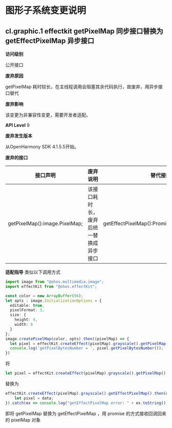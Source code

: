 # 图形子系统变更说明

## cl.graphic.1  effectkit getPixelMap 同步接口替换为 getEffectPixelMap 异步接口

**访问级别**

公开接口

**废弃原因**

getPixelMap 耗时较长，在主线程调用会阻塞其余代码执行，故废弃，用异步接口替代

**废弃影响**

该变更为非兼容性变更，需要开发者适配。

**API Level**
9

**废弃发生版本**

从OpenHarmony SDK 4.1.5.5开始。

**废弃的接口**

| 接口声明                                                     | 废弃说明                                                     | 替代接口                                                     |
| ------------------------------------------------------------- | ------------------------------------------------------------ | ------------------------------------------------------------ |
| getPixelMap():image.PixelMap; | 该接口耗时长，废弃后统一替换成异步接口   | getEffectPixelMap():Promise<image.PixelMap>; |

**适配指导**
类似以下调用方式
```ts
import image from "@ohos.multimedia.image";
import effectKit from "@ohos.effectKit";

const color = new ArrayBuffer(96);
let opts : image.InitializationOptions = {
  editable: true,
  pixelFormat: 3,
  size: {
    height: 4,
    width: 6
  }
};
image.createPixelMap(color, opts).then((pixelMap) => {
  let pixel = effectKit.createEffect(pixelMap).grayscale().getPixelMap();
  console.log('getPixelBytesNumber = ', pixel.getPixelBytesNumber());
})
```
将
```ts
let pixel = effectKit.createEffect(pixelMap).grayscale().getPixelMap();
```
替换为
```ts
effectKit.createEffect(pixelMap).grayscale().getEffectPixelMap().then(data => {
    let pixel = data;
}).catch(ex => console.log("getEffectPixelMap error: " + ex.toString()));
```
即将 getPixelMap 替换为 getEffectPixelMap ，用 promise 的方式接收回调回来的 pixelMap 对象
